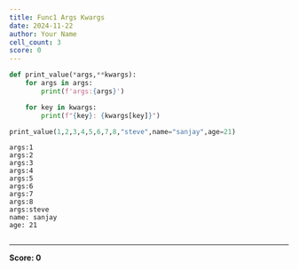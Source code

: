 ```yaml
---
title: Func1 Args Kwargs
date: 2024-11-22
author: Your Name
cell_count: 3
score: 0
---
```


```python
def print_value(*args,**kwargs):
    for args in args:
        print(f'args:{args}')

    for key in kwargs:
        print(f"{key}: {kwargs[key]}")
```


```python
print_value(1,2,3,4,5,6,7,8,"steve",name="sanjay",age=21)
```

    args:1
    args:2
    args:3
    args:4
    args:5
    args:6
    args:7
    args:8
    args:steve
    name: sanjay
    age: 21



```python

```


---
**Score: 0**
